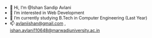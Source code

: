 - 👋 Hi, I’m @Ishan Sandip Avlani
- 👀 I’m interested in Web Development
- 🌱 I’m currently studying B.Tech in Computer Engineering (Last Year)
- 📫 avlaniishan@gmail.com , ishan.avlani110648@marwadiuniversity.ac.in

<!---
Ishan-Avlani/Ishan-Avlani is a ✨ special ✨ repository because its `README.md` (this file) appears on your GitHub profile.
You can click the Preview link to take a look at your changes.
--->
